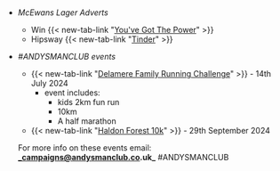 #
- *McEwans Lager Adverts*
  - Win {{< new-tab-link "[You've Got The Power](https://www.youtube.com/watch?v=VFclpprR48c)" >}}
  - Hipsway {{< new-tab-link "[Tinder](https://www.youtube.com/watch?v=73g_-hyilY0)" >}}
- _#ANDYSMANCLUB events_
    - {{< new-tab-link "[Delamere Family Running Challenge](https://www.atwevents.co.uk/e/andysmanclub-family-running-challenge-delamere-2024-10087)" >}} - 14th July 2024
        - event includes:
            - kids 2km fun run
            - 10km
            - A half marathon
    - {{< new-tab-link "[Haldon Forest 10k](https://www.atwevents.co.uk/e/andysmanclub-10k-run-haldon-forest-10391)" >}} - 29th September 2024

  For more info on these events email: **_campaigns@andysmanclub.co.uk_** #ANDYSMANCLUB
